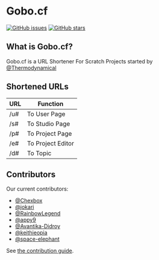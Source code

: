 # Gobo.cf
[![GitHub issues](https://img.shields.io/github/issues/ScratchUtilities/gobo.cf.svg)](https://github.com/ScratchUtilities/gobo.cf/issues)
[![GitHub stars](https://img.shields.io/github/stars/ScratchUtilities/gobo.cf.svg)](https://github.com/ScratchUtilities/gobo.cf/stargazers)

## What is Gobo.cf?
Gobo.cf is a URL Shortener For Scratch Projects started by [@Thermodynamical](https://scratch.mit.edu/users/Thermodynamical)

## Shortened URLs

| URL           | Function           |
| ------------- | ------------------ |
| /u#           | To User Page       |
| /s#           | To Studio Page     |
| /p#           | To Project Page    |
| /e#           | To Project Editor  |
| /d#           | To Topic           |

## Contributors

Our current contributors:
* [@Chexbox](https://github.com/Chexbox)
* [@jokari](https://github.com/jokari)
* [@RainbowLegend](https://github.com/RainbowLegend)
* [@appy9](https://github.com/appy9)
* [@Avantika-Didroy](Avantika-Didroy)
* [@keithieopia](keithieopia)
* [@space-elephant](https://github.com/space-elephant)

See [the contribution guide](https://github.com/ScratchUtilities/gobo.cf/blob/master/PULL_REQUEST_TEMPLATE.md).
